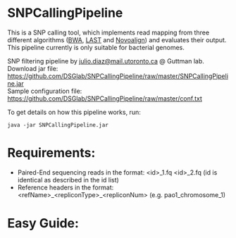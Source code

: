 # SNPCallingPipeline
This is a SNP calling tool, which implements read mapping from three different algorithms ([BWA](http://bio-bwa.sourceforge.net), [LAST](http://last.cbrc.jp/doc/last.html) and [Novoalign](http://www.novocraft.com/products/novoalign/)) and evaluates their output. This pipeline currently is only suitable for bacterial genomes.

SNP filtering pipeline by julio.diaz@mail.utoronto.ca @ Guttman lab.<br>
Download jar file: https://github.com/DSGlab/SNPCallingPipeline/raw/master/SNPCallingPipeline.jar<br>
Sample configuration file: https://github.com/DSGlab/SNPCallingPipeline/raw/master/conf.txt<br>

To get details on how this pipeline works, run:<br>
```Unix
java -jar SNPCallingPipeline.jar
```

# Requirements:
- Paired-End sequencing reads in the format: \<id>_1.fq \<id>_2.fq (id is identical as described in the id list)<br>
- Reference headers in the format: \<refName>\_\<repliconType>\_\<repliconNum> (e.g. pao1_chromosome_1)

# Easy Guide:


